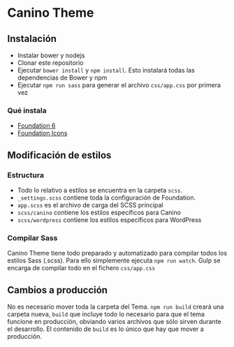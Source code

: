 # Canino Theme

## Instalación

- Instalar bower y nodejs
- Clonar este repositorio
- Ejecutar `bower install` y `npm install`. Esto instalará todas las dependencias de Bower y npm
- Ejecutar `npm run sass` para generar el archivo `css/app.css` por primera vez
### Qué instala
- [Foundation 6](http://foundation.zurb.com/sites.html)
- [Foundation Icons](http://zurb.com/playground/foundation-icon-fonts-3)

## Modificación de estilos
### Estructura
- Todo lo relativo a estilos se encuentra en la carpeta `scss`.
- `_settings.scss` contiene toda la configuración de Foundation.
- `app.scss` es el archivo de carga del SCSS principal
- `scss/canino` contiene los estilos específicos para Canino
- `scss/wordpress` contiene los estilos específicos para WordPress

### Compilar Sass
Canino Theme tiene todo preparado y automatizado para compilar todos los estilos Sass (.scss). Para ello simplemente ejecuta `npm run watch`. Gulp se encarga de compilar todo en el fichero `css/app.css`

## Cambios a producción
No es necesario mover toda la carpeta del Tema. `npm run build` creará una carpeta nueva, `build` que incluye todo lo necesario para que el tema funcione en producción, obviando varios archivos que sólo sirven durante el desarrollo.
El contenido de `build` es lo único que hay que mover a producción. 